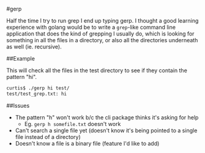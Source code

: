 #gerp

Half the time I try to run grep I end up typing gerp. I thought a good learning experience with golang would be to write a `grep`-like command line application that does the kind of grepping I usually do, which is looking for something in all the files in a directory, or also all the directories underneath as well (ie. recursive).

##Example

This will check all the files in the test directory to see if they contain the pattern "hi".

```bash
curtis$ ./gerp hi test/
test/test_grep.txt: hi
```

##Issues

* The pattern "h" won't work b/c the cli package thinks it's asking for help
  * Eg. `gerp h somefile.txt` doesn't work
* Can't search a single file yet (doesn't know it's being pointed to a single file instead of a directory)
* Doesn't know a file is a binary file (feature I'd like to add)